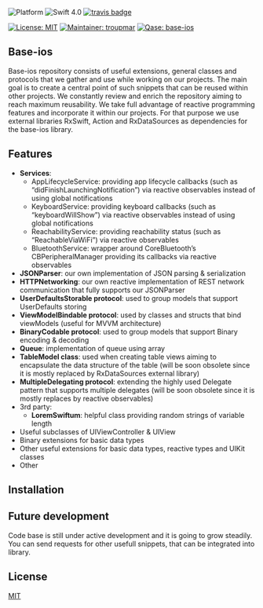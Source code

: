 ![Platform](https://img.shields.io/cocoapods/p/PagingKit.svg?style=flat)
![Swift 4.0](https://img.shields.io/badge/Swift-4.0-orange.svg)
[![travis badge](https://travis-ci.org/Qase/base-ios.svg?branch=master)](https://travis-ci.org/Qase/base-ios)
<!-- Todo add codebeat-->
<!-- Todo add ios cartridge/pot whatever-->
[![License: MIT](https://img.shields.io/badge/License-MIT-yellow.svg)](https://opensource.org/licenses/MIT)
[![Maintainer: troupmar](https://img.shields.io/badge/Maintainer-troupmar-blue.svg)](mailto:martin.troup@quanti.cz)
[![Qase: base-ios](https://img.shields.io/badge/Qase-base_ios-ff69b4.svg)](https://github.com/Qase/base-ios)

## Base-ios

Base-ios repository consists of useful extensions, general classes and protocols that we gather and use while working on our projects. The main goal is to create a central point of such snippets that can be reused within other projects. We constantly review and enrich the repository aiming to reach maximum reusability. We take full advantage of reactive programming features and incorporate it within our projects. For that purpose we use external libraries RxSwift, Action and RxDataSources as dependencies for the base-ios library.

## Features
- **Services**:
    - AppLifecycleService: providing app lifecycle callbacks (such as “didFinishLaunchingNotification”) via reactive observables instead of using global notifications
    - KeyboardService: providing keyboard callbacks (such as “keyboardWillShow”) via reactive observables instead of using global notifications
    - ReachabilityService: providing reachability status (such as “ReachableViaWiFi”) via reactive observables
    - BluetoothService: wrapper around CoreBluetooth’s CBPeripheralManager providing its callbacks via reactive observables
- **JSONParser**: our own implementation of JSON parsing & serialization
- **HTTPNetworking**: our own reactive implementation of REST network communication that fully supports our JSONParser
- **UserDefaultsStorable protocol**: used to group models that support UserDefaults storing 
- **ViewModelBindable protocol**: used by classes and structs that bind viewModels (useful for MVVM architecture)
- **BinaryCodable protocol**: used to group models that support Binary encoding & decoding
- **Queue**: implementation of queue using array
- **TableModel class**: used when creating table views aiming to encapsulate the data structure of the table (will be soon obsolete since it is mostly replaced by RxDataSources external library)
- **MultipleDelegating protocol**: extending the highly used Delegate pattern that supports multiple delegates (will be soon obsolete since it is mostly replaces by reactive observables)
- 3rd party:
    - **LoremSwiftum**: helpful class providing random strings of variable length
- Useful subclasses of UIViewController & UIView
- Binary extensions for basic data types
- Other useful extensions for basic data types, reactive types and UIKit classes
- Other

## Installation

<!-- Todo -->

## Future development

Code base is still under active development and it is going to grow steadily. You can send requests for other usefull snippets, that can be integrated into library.

## License
[MIT](https://github.com/nishanths/license/blob/master/LICENSE)
